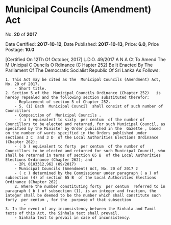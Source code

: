# Municipal  Councils  (Amendment) Act

No. **20** of **2017**

Date Certified: **2017-10-12**, Date Published: **2017-10-13**, Price: **6.0**, Price Postage: **10.0**

[Certified On 12Th Of October, 2017]
L.D.O. 49/2017
A N  A Ct   To   Amend   The  M Unicipal  C Ouncils  O Rdinance  (C Hapter  252)
Be It Enacted By The Parliament Of The Democratic Socialist Republic Of Sri Lanka As Follows:

    1. This Act may be cited as the  Municipal Councils (Amendment) Act, No. 20 of 2017.
        - Short title.
    2. Section 5 of the  Municipal Councils Ordinance (Chapter 252)   is hereby repealed and the following section substituted therefor:
        - Replacement of section 5 of Chapter 252.
        - 5. (1) Each  Municipal Council  shall consist of such number of Councillors
        - Composition of  Municipal Councils .
        - ( a ) equivalent to sixty  per centum  of the number of Councillors to be elected and returned, for such Municipal Council, as specified by the Minister by Order published in the  Gazette , based on the number of wards specified in the Orders published under sections 3 C  and 3 D  of the Local Authorities Elections Ordinance (Chapter 262);
        - ( b ) equivalent to forty  per centum  of the number of Councillors to be elected and returned for such Municipal Council, who shall be returned in terms of section 65 B  of the Local Authorities Elections Ordinance (Chapter 262); and
        - 2PL 0103312,962 (09/2017)
        - Municipal Councils (Amendment) Act, No. 20 of 2017 2
        - ( c ) determined by the Commissioner under paragraph ( a ) of subsection (4) of section 65 B  of the Local Authorities Elections Ordinance (Chapter 262).
        2. Where the number constituting forty  per centum  referred to in paragraph ( b ) of subsection (1), is an integer and fraction, the integer shall be deemed to be the number which shall constitute such forty  per centum , for the  purpose of that subsection
            - 
    3. In the event of any inconsistency between the Sinhala and Tamil texts of this Act, the Sinhala text shall prevail.
        - Sinhala text to prevail in case of inconsistency.
